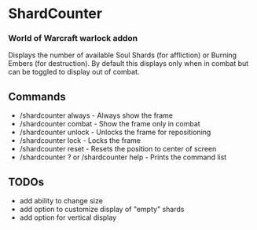# ShardCounter
### World of Warcraft warlock addon
Displays the number of available Soul Shards (for affliction) or Burning Embers (for destruction). By default this displays only when in combat but can be toggled to display out of combat.

## Commands
* /shardcounter always - Always show the frame
* /shardcounter combat - Show the frame only in combat
* /shardcounter unlock - Unlocks the frame for repositioning
* /shardcounter lock - Locks the frame
* /shardcounter reset - Resets the position to center of screen
* /shardcounter ? or /shardcounter help - Prints the command list

## TODOs
* add ability to change size
* add option to customize display of "empty" shards
* add option for vertical display
